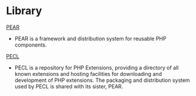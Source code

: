 # Library #

[PEAR](https://pear.php.net/)

  * PEAR is a framework and distribution system for reusable PHP components.

[PECL](https://pecl.php.net/)

 *  PECL is a repository for PHP Extensions, providing a directory of all known extensions and hosting facilities for downloading and development of PHP extensions. The packaging and distribution system used by PECL is shared with its sister, PEAR. 

